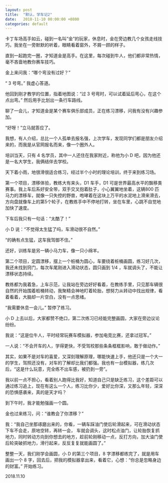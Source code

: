 ```yaml
---
layout: post
title:  "默认，学车记2"
date:   2018-11-10 00:00:00 +0800
categories: default
---
```


卡丁车场高手如云，碰到一名叫“金”的玩家，休息时，金在旁边教几个女孩走线技巧，我坐在一旁默默的听着，眼睛看着窗外，不屑一顾的样子。

直到一起跑完一圈，才知道金是高手。在这里，每次碰到牛人，他们都非常热情，毫不吝啬地教你赛车技巧。

金上来问我：“哪个弯没有过好？”

“ 3 号弯。” 我虚心答道。

他回到刚才教学的位置，指着地图说：“过 3 号弯时，可以试着延后弯心，在这个点出弯。” 然后用手比划出一条行车路线。

聊了一会儿，才知道金是某个赛车俱乐部成员，正在练习漂移，问我有没有兴趣参加。

“好呀！”立马就答应了。

我想，有人介绍，总比一个人孤单去报名强，上次学车，发现同学们都是朋友介绍来的，而我是从官网报名而来，像一个圈外人。

培训当天，只有 4 名学员，其中一人还住在我家附近，称他为小 D 吧，因为他还是一名大学生，我俩结伴去学校。

天下着小雨，地很滑很适合练习，经过半个小时的理论培训，终于来到练习场。

第一个项目，漂移体验，教练大有来头，D1 车手，D1 可是世界最高水平的飘移类赛事。我上车后系好安全带，双手交叉抱着肚子，小心翼翼地坐着，这辆800 匹马力的漂移车，就像一只失控的野兽，咆哮着在这块上万平的水泥地上滑来滑去，方向盘就像车上的第5个轮子，在教练手中不停地打转，坐在车里，心跳不自觉地加快了速度。

下车后我只有一句话：“太酷了！”

小 D 说：“不觉得太生猛了吗，车滑动很不自然。”

“的确有点生猛，这车我驾御不住。”

还好，训练车是另一辆小马力车，像一只小绵羊。

第二个项目，定圆漂移，摆上一个桩桶为圆心，车要绕着桩桶画圆，练习好几次，我还未找到窍门，每次车尾刚进入滑动状态，圆只画到 1/4 ，车就调头了，不能让漂移状态持续。

教练都为我着急，上车示范，让我站在旁边好好看着，在教练手里，只见那车辆很自然的开始围着桩桶转动，我聚精会神地盯着轮胎，想努力从转动中找出规律，看着看着，大脑却一片空白，没有一点思绪。

“我需要休息一会儿。”
暂停了练习。

小 D 上去以后，大家都赞不绝口，第二次练习已经能完整画圆，大家在旁边议论纷纷。

我说：“这是位牛人，平时经常玩赛车模拟器，参加电竞比赛，还拿过冠军。”

一人说：“不会开车的人，学得更快，不受驾校那些条条框框影响，敢于做动作。”

其实，如果不是对车的喜爱，又深刻理解原理，哪能快速上手，他还只是一个大一的学生，驾照还没有，对车的了解却比我们都强。我也有一台模拟器，练几次后，“这是什么玩意，完全练不出车感，被扔到一旁”。

我以前一点不担心，看着别人跑得比我好，知道自己只是缺乏练习，这个差距可以通过练习追上，现在有这么一个人，练习比你少，爱好比你深，又那么年轻，深深的恐惧感袭来，真的是天才吗？

到下午时，我才能勉强画一个圆。

金也过来练习，问：“谁教会了你漂移？”

我：“我自己坐那琢磨出来的，你看，一辆车踩油门使后轮滑起来，可在滑动状态下车不会走，原地空转，再转一会， 车就会调头，这时松点油门，让轮胎恢复抓地力，同时转动方向到你想去的地方，趁前轮刚移动一点，反打方向，加大油门使后轮突破抓地力，滑行起来，反反复复就能画圆了。”

整整一天，我们刚学会画圆，小 D 的第三个项目，8 字漂移都练完了，就是用车画出一个 8 字，回去后，把我的模拟器拿出来，看着它，心想：“你总是忽略身边的财富。” 开始练习。

2018.11.10

